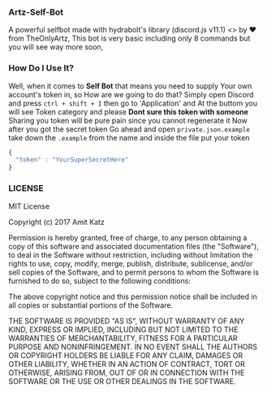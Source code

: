 ### Artz-Self-Bot
A powerful selfbot made with hydrabolt's library (discord.js v11.1)
<> by ♥ from TheOnlyArtz, This bot is very basic including only 8 commands
but you will see way more soon,

### How Do I Use It?
Well, when it comes to **Self Bot** that means you need to supply
Your own account's token in, so How are we going to do that?
Simply open Discord and press `ctrl + shift + I` then go to 'Application' and
At the buttom you will see Token category and please **Dont sure this token with someone**
Sharing you token will be pure pain since you cannot regenerate it
Now after you got the secret token Go ahead and open `private.json.example`
take down the `.example` from the name and inside the file put your token

```js
{
  "token" : "YourSuperSecretHere"
}
```

### LICENSE
MIT License

Copyright (c) 2017 Amit Katz

Permission is hereby granted, free of charge, to any person obtaining a copy
of this software and associated documentation files (the "Software"), to deal
in the Software without restriction, including without limitation the rights
to use, copy, modify, merge, publish, distribute, sublicense, and/or sell
copies of the Software, and to permit persons to whom the Software is
furnished to do so, subject to the following conditions:

The above copyright notice and this permission notice shall be included in all
copies or substantial portions of the Software.

THE SOFTWARE IS PROVIDED "AS IS", WITHOUT WARRANTY OF ANY KIND, EXPRESS OR
IMPLIED, INCLUDING BUT NOT LIMITED TO THE WARRANTIES OF MERCHANTABILITY,
FITNESS FOR A PARTICULAR PURPOSE AND NONINFRINGEMENT. IN NO EVENT SHALL THE
AUTHORS OR COPYRIGHT HOLDERS BE LIABLE FOR ANY CLAIM, DAMAGES OR OTHER
LIABILITY, WHETHER IN AN ACTION OF CONTRACT, TORT OR OTHERWISE, ARISING FROM,
OUT OF OR IN CONNECTION WITH THE SOFTWARE OR THE USE OR OTHER DEALINGS IN THE
SOFTWARE.
